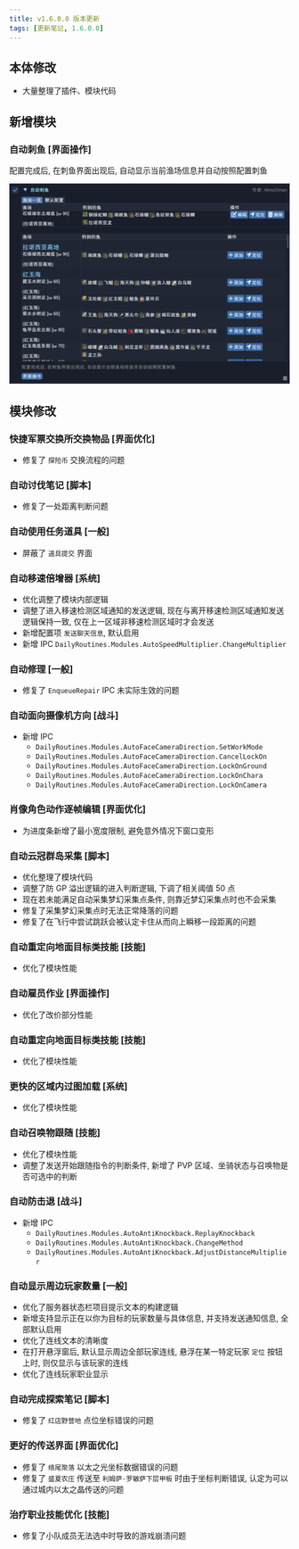```yaml
---
title: v1.6.0.0 版本更新
tags: [更新笔记, 1.6.0.0]
---
```


## 本体修改

- 大量整理了插件、模块代码

## 新增模块

### 自动刺鱼 [界面操作]

配置完成后, 在刺鱼界面出现后, 自动显示当前渔场信息并自动按照配置刺鱼

![AutoSpearfish](/assets/Changelog/1.6.0.0/AutoSpearfish.png)

## 模块修改

### 快捷军票交换所交换物品 [界面优化]

- 修复了 `探险币` 交换流程的问题

### 自动讨伐笔记 [脚本]

- 修复了一处距离判断问题

### 自动使用任务道具 [一般]

- 屏蔽了 `道具提交` 界面

### 自动移速倍增器 [系统]

- 优化调整了模块内部逻辑
- 调整了进入移速检测区域通知的发送逻辑, 现在与离开移速检测区域通知发送逻辑保持一致, 仅在上一区域非移速检测区域时才会发送
- 新增配置项 `发送聊天信息`, 默认启用
- 新增 IPC `DailyRoutines.Modules.AutoSpeedMultiplier.ChangeMultiplier`

### 自动修理 [一般]

- 修复了 `EnqueueRepair` IPC 未实际生效的问题

### 自动面向摄像机方向 [战斗]

- 新增 IPC
    - `DailyRoutines.Modules.AutoFaceCameraDirection.SetWorkMode`
    - `DailyRoutines.Modules.AutoFaceCameraDirection.CancelLockOn`
    - `DailyRoutines.Modules.AutoFaceCameraDirection.LockOnGround`
    - `DailyRoutines.Modules.AutoFaceCameraDirection.LockOnChara`
    - `DailyRoutines.Modules.AutoFaceCameraDirection.LockOnCamera`

### 肖像角色动作逐帧编辑 [界面优化]

- 为进度条新增了最小宽度限制, 避免意外情况下窗口变形

### 自动云冠群岛采集 [脚本]

- 优化整理了模块代码
- 调整了防 GP 溢出逻辑的进入判断逻辑, 下调了相关阈值 50 点
- 现在若未能满足自动采集梦幻采集点条件, 则靠近梦幻采集点时也不会采集
- 修复了采集梦幻采集点时无法正常降落的问题
- 修复了在飞行中尝试跳跃会被认定卡住从而向上瞬移一段距离的问题

### 自动重定向地面目标类技能 [技能]

- 优化了模块性能

### 自动雇员作业 [界面操作]

- 优化了改价部分性能

### 自动重定向地面目标类技能 [技能]

- 优化了模块性能

### 更快的区域内过图加载 [系统]

- 优化了模块性能

### 自动召唤物跟随 [技能]

- 优化了模块性能
- 调整了发送开始跟随指令的判断条件, 新增了 PVP 区域、坐骑状态与召唤物是否可选中的判断

### 自动防击退 [战斗]

- 新增 IPC
    - `DailyRoutines.Modules.AutoAntiKnockback.ReplayKnockback`
    - `DailyRoutines.Modules.AutoAntiKnockback.ChangeMethod`
    - `DailyRoutines.Modules.AutoAntiKnockback.AdjustDistanceMultiplier`

### 自动显示周边玩家数量 [一般]

- 优化了服务器状态栏项目提示文本的构建逻辑
- 新增支持显示正在以你为目标的玩家数量与具体信息, 并支持发送通知信息, 全部默认启用
- 优化了连线文本的清晰度
- 在打开悬浮窗后, 默认显示周边全部玩家连线, 悬浮在某一特定玩家 `定位` 按钮上时, 则仅显示与该玩家的连线
- 优化了连线玩家职业显示

### 自动完成探索笔记 [脚本]

- 修复了 `红店野营地` 点位坐标错误的问题

### 更好的传送界面 [界面优化]

- 修复了 `络尾聚落` 以太之光坐标数据错误的问题
- 修复了 `盛夏农庄` 传送至 `利姆萨·罗敏萨下层甲板` 时由于坐标判断错误, 认定为可以通过城内以太之晶传送的问题

### 治疗职业技能优化 [技能]

- 修复了小队成员无法选中时导致的游戏崩溃问题
